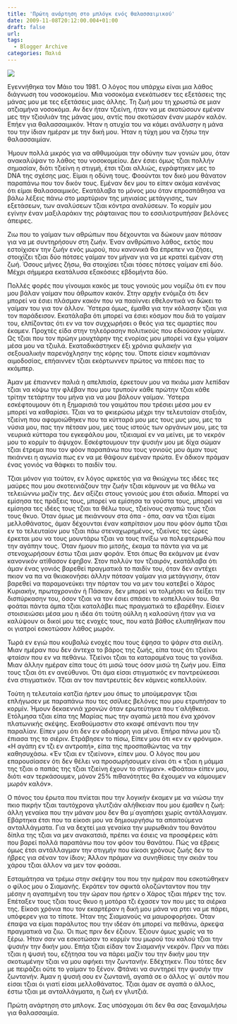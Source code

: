 ```yaml
---
title: 'Πρώτη ανάρτηση στο μπλόγκ ενός θαλασσαιμικού'
date: 2009-11-08T20:12:00.004+01:00
draft: false
url: 
tags:
  - Blogger Archive
categories: Παλιά
---
```


[![](https://blogger.googleusercontent.com/img/b/R29vZ2xl/AVvXsEjlQNIQKP1cODdFJrPYAkL85OyPgH5F8ZQkB_ss8GGrm6QaA7I-Z8oUcQK1dMq2F_hHBSIm-Ih7axcZ5fehRaFRpPQDW9S6_816PyBUajU5sABCuGrgMvYmtNkBtg1Ed9keEwu11mMNiqE/s400/Image+3.png)](https://blogger.googleusercontent.com/img/b/R29vZ2xl/AVvXsEjlQNIQKP1cODdFJrPYAkL85OyPgH5F8ZQkB_ss8GGrm6QaA7I-Z8oUcQK1dMq2F_hHBSIm-Ih7axcZ5fehRaFRpPQDW9S6_816PyBUajU5sABCuGrgMvYmtNkBtg1Ed9keEwu11mMNiqE/s1600-h/Image+3.png)  

  

Εγεννήθηκα τον Μάιο του 1981. Ο λόγος που υπάρχω είναι μια λάθος διάγνωση του νοσοκομείου. Μια νοσοκόμα ενεκάτωσεν τες εξετάσεις της μάνας μου με τες εξετάσεις μιας άλλης. Τη ζωή μου τη χρωστώ σε μιαν ατζιαμήνα νοσοκόμα. Αν δεν ήταν τζιείνη, ήταν να με σκοτώσουν εμέναν μες την τζιοιλιάν της μάνας μου, αντίς που σκοτώσαν έναν μωρόν καλόν. Επήεν για θαλασσαιμικόν. Ήταν η ατυχία του να κάμει ανάλυσην η μάνα του την ίδιαν ημέραν με την δική μου. Ήταν η τύχη μου να ζήσω την θαλασσαιμίαν.  
  
Ήμουν πολλά μικρός για να αθθυμούμαι την οδύνην των γονιών μου, όταν ανακαλύψαν το λάθος του νοσοκομείου. Δεν έσιει όμως τζιαι πολλήν σημασίαν, διότι τζιείνη η στιγμή, έτσι τζιαι αλλιώς, εγράφτηκεν μες το DNA της σχέσης μας. Είμαι η οδύνη τους. Φοούνται τον δικό μου θάνατον παραπάνω που τον δικόν τους. Εμέναν δεν μου το είπεν ακόμα κανένας ότι είμαι θαλασσαιμικός. Εκατάλαβα το μόνος μου όταν επροσπάθησα να βάλω λέξεις πάνω στο μαρτύριον της μηνιαίας μετάγγισης, των εξετάσεων, των αναλύσεων τζιαι κόντρα αναλύσεων. Το κορμίν μου εγίνην έναν μαξιλαράκιν της ράφταινας που το εσσιλιοτρυπήσαν βελόνες άπειρες.  
  
Ζιω που το γαίμαν των αθρώπων που δέχουνται να δώκουν μιαν πότσαν για να με συντηρήσουν στη ζωήν. Έναν ανθρώπινο λάθος, εκτός που εστοίχισεν την ζωήν ενός μωρού, που κανονικά θα έπρεπεν να ζήσει, στοιχίζει τζιαι δύο πότσες γαίμαν τον μήναν για να με κρατεί εμέναν στη ζωή. Όσους μήνες ζήσω, θα στοιχίσει τζιαι τόσες πότσες γαίμαν επί δύο. Μέχρι σήμμερα εκατάλυσα εξακόσιες εβδομήντα δύο.  
  
Πολλές φορές που γίνουμαι κακός με τους γονιούς μου νομίζω ότι εν που μου βάλαν γαίμαν που άθρωπον κακόν. Στην αρχήν ενόμιζα ότι δεν μπορεί να έσιει πλάσμαν κακόν που να πααίννει εθελοντικά να δώκει το γαίμαν του για τον άλλον. Ύστερα όμως, έμαθα για την κόλασην τζιαι για τον παράδεισον. Εκατάλαβα ότι μπορεί να έσιει κόσμον που διά το γαίμαν του, ελπίζοντας ότι εν να τον συχχωρήσει ο θεός για τες αμαρτίες που έκαμεν. Προχτές είδα στην τηλεόρασην πολιτικούς που εδιούσαν γαίμαν. Ως τζιαι που τον πρώην μουχτάρην της ενορίας μου μπορεί να έχω γαίμαν μέσα μου να τζιυλά. Εκαταδικάστηκεν έξι χρόνια φυλακήν για σεξουαλικήν παρενόχλησην της κόρης του. Όποτε είσιεν καμπάνιαν αιμοδοσίας, επήαιννεν τζιαι εκόρτωννεν πρώτος να ππέσει πας το κκάμπερ.  
  
Άμαν με έπιαννεν παλιά η απελπισία, έρκετουν μου να πκιάω μιαν λεπίδαν τζιαι να κόψω την φλέβαν που μου τρυπούν κάθε πρώτην τζιαι κάθε τρίτην τετάρτην του μήνα για να μου βάλουν γαίμαν. Ύστερα εσκέφτουμουν ότι η ξημαρισιά του γαιμάτου που τρέσιει μέσα μου εν μπορεί να καθαρίσει. Τζιαι να το φκιερώσω μέχρι την τελευταίαν σταξιάν, τζιείνη που αφομοιώθηκεν που τα κύτταρά μου μες τους μυς μου, μες τα νύσια μου, πας την πέτσαν μου, μες τους ιστούς των οργάνων μου, μες τα νευρικά κύτταρα του εγκεφάλου μου, τζιειαμαί εν να μείνει, με το νεκρόν μου το κορμίν το άψυχον. Εσκέφτουμουν την ψυσιήν μου με δίχα σώμαν τζιαι έτρεμα που τον φόον παραπάνω που τους γονιούς μου άμαν τους πκιάννει η αγωνία πως εν να με θάψουν εμέναν πρώτα. Εν άδικον πράμαν ένας γονιός να θάφκει το παιδίν του.  
  
Τζιαι μόνον για τούτον, εν λόγος αρκετός για να θκιώχνω τες ιδέες τες μαύρες που μου σκοτεινιάζουν την ζωήν τζιαι κάμνουν με να θέλω να τελειώννω μαζίν της. Δεν αξίζει στους γονιούς μου έτσι αδικία. Μπορεί να εμίσησα τες πράξεις τους, μπορεί να εμίσησα τα γούστα τους, μπορεί να εμίσησα τες ιδέες τους τζιαι τα θέλω τους, τζιείνους αγαπώ τους τζιαι τους θκυο. Όταν όμως με πκιάννουν στα όπα - όπα, σαν να τζιαι είμαι μελλοθάνατος, άμαν δέχουνται έναν καπρίτσιον μου που φόον άμπα τζιαι εν το τελευταίον μου τζιαι πάω στεναχωρημένος, τζιείνες τες ώρες έρκεται μου να τους μουντάρω τζιαι να τους πνίξω να πολεφτερωθώ που την αγάπην τους. Όταν ήμουν πιο μιτσής, έκαμα τα πάντα για να με στενοχωρήσουν έστω τζιαι μιαν φοράν. Έτσι όπως θα εκάμναν με έναν κανονικόν ατίθασον έφηβον. Στον πολλύν τον τζιαιρόν, εκατάλαβα ότι άμαν ένας γονιός βαρεθεί πραγματικά το παιδίν του, όταν δεν αντέχει πκιον να πα να θκιακονήσει άλλην πότσαν γαίμαν για μετάγγισην, όταν βαρεθεί να παραμονεύκει την πόρταν του να μεν του κατεβεί ο Χάρος Κυριακήν, πρωτοχρονιάν ή Πάσκαν, δεν μπορεί να τολμήσει να δείξει την δισπύρκασην του, όσον τζιαι να τον έσιει σπάσει το κοπελλούιν του. Θα φοάται πάντα άμπα τζιαι καταλάβει πως πραγματικά το εβαρέθην. Είσιεν στοισιειώσει μέσα μου η ιδέα ότι τούτη ούλλη η καλοσύνη ήταν για να καλύψουν οι δικοί μου τες ενοχές τους, που κατά βάθος ελυπηθήκαν που οι γιατροί εσκοτώσαν λάθος μωρόν.  
  
Τωρά εν εγιώ που κουβαλώ ενοχές που τους έψησα το ψάριν στα σιείλη. Μιαν ημέραν που δεν άντεχα το βάρος της ζωής, είπα τους ότι τζιείνοι φταίσιν που εν να πεθάνω. Τζιείνοι τζιαι τα καταραμένα τους τα γονίδια. Μιαν άλλην ημέραν είπα τους ότι μισώ τους όσον μισώ τη ζωήν μου. Είπα τους τζιαι ότι εν ανεύθυνοι. Ότι άμα είσαι στιγματικός εν παντρεύκεσαι ένα στιγματικόν. Τζιαι αν τον παντρευτείς δεν κάμνεις κοπελλούιν.  
  
Τούτη η τελευταία κατζία ήρτεν μου όπως το μπούμερανγκ τζιαι επλήγωσεν με παραπάνω που τες σσίλιες βελόνες που μου ετρυπήσαν το κορμίν. Ήμουν δεκαεννιά χρονών όταν ερωτεύτηκα που τ΄αλήθκεια. Ετόλμησα τζιαι είπα της Μαρίας πως την αγαπώ μετά που ένα χρόνον πλατωνικής σκέψης. Εκαθούμαστιν στο κκαφέ απέναντι που την παραλίαν. Είπεν μου ότι δεν εν αδιάφορη για μένα. Επήρα πάνω μου τζι έπιασα της το σιέριν. Ετράβησεν το πίσω, Είπεν μου ότι «εν εν φρόνιμο». «Η αγάπη εν τζι εν αντροπή», είπα της προσπαθώντας να την καθησυχάσω. «Έν τζιαι εν τζιείνον», είπεν μου. Ο λόγος που μου επαρουσίασεν ότι δεν θέλει να προσωρήσουμεν είναι ότι « τζιαι η μάμμα της τζιαι ο παπάς της τζιαι τζιείνη έχουν το στίγμαν». «Φοάται» είπεν μου, διότι «αν τερκάσουμεν, μόνον 25% πιθανότητες θα έχουμεν να κάμουμεν μωρόν καλόν».  
  
Ο πόνος του έρωτα που πνίεται που την λογικήν έκαμεν με να νιώσω την πκιο πικρήν τζιαι ταυτόχρονα γλυτζιάν αλήθκειαν που μου έμαθεν η ζωή: άλλη γεναίκα που την μάναν μου δεν θα μ΄αγαπήσει χωρίς αντάλλαγμαν. Εβάρτηκα έτσι που τα είκοσι μου να δημιουργήσω τα απαιτούμενα ανταλλάγματα. Για να δεχτεί μια γεναίκα την μυρωθκιάν του θανάτου δίπλα της τζιαι να μεν ανακατσιά, πρέπει να έσιεις να προσφέρεις κάτι που βαρεί πολλά παραπάνω που τον φόον του θανάτου. Πώς να έβρεις όμως έτσι αντάλλαγμαν την στιγμήν που είκοσι χρόνους ζωής δεν το ήβρες για σέναν τον ίδιον; Άλλον πράμαν να συνηθίσεις την σκιάν του χάρου τζιαι άλλον να μεν τον φοάσαι.  
  
Εσταμάτησα να τρέμω στην σκέψην του που την ημέραν που εσκοτώθηκεν ο φίλος μου ο Σιαμανής. Εκράτεν τον σφικτά ολοζώνταντον που την μέσην η αγαπημένη του την ώραν που ήρτεν ο Χάρος τζιαι πήρεν της τον. Επέταξεν τους τζιαι τους θκυο η μοτόρα τζι έχασεν τον που μες τα σιέρκα της. Είκοσι χρόνια που τον εκαρτέραν η δική μου μάνα να ρτει να με πάρει, υπόφερεν για το τίποτε. Ήταν της Σιαμανούς να μαυροφορήσει. Όταν έπαψα να είμαι παράλυτος που την ιδέαν ότι μπορεί να πεθάνω, άρκεψα πραγματικά να ζιω. Όι πως πριν δεν έζιουν. Έζιουν όμως χωρίς να το ξέρω. Ήταν σαν να εσκοτώσαν το κορμίν του μωρού του καλού τζιαι την ψυσιήν την δικήν μου. Επήα τζιαι είδαν τον Σιαμανήν νεκρόν. Πριν να πάει τζιαι η ψυσιή του, εζήτησα του να πάρει μαζίν του την δικήν μου την σκοτωμένην τζιαι να μου αφήκει την ζωντανήν. Εδέχτηκεν. Που τότες δεν με πειράζει ούτε το γαίμαν το ξένον. Φτάνει να συντηρεί την ψυσιήν την ζωντανήν. Άμαν η ψυσιή σου εν ζωντανή, αγαπά σε ο άλλος γι΄ αυτόν που είσαι τζιαι όι γιατί είσαι μελλοθάνατος. Τζιαι άμαν σε αγαπά ο άλλος, έστω τζιαι με ανταλλάγματα, η ζωή εν γλυτζιά.  
  
Πρώτη ανάρτηση στο μπλογκ. Σας υπόσχομαι ότι δεν θα σας ξαναμιλήσω για θαλασσαιμία.
